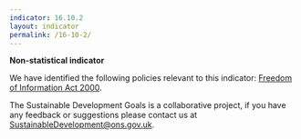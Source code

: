 ```yaml
---
indicator: 16.10.2
layout: indicator
permalink: /16-10-2/
---
```

**Non-statistical indicator**

We have identified the following policies relevant to this indicator: [Freedom of Information Act 2000](https://www.legislation.gov.uk/ukpga/2000/36/contents).

The Sustainable Development Goals is a collaborative project, if you have any feedback or suggestions please contact us at <SustainableDevelopment@ons.gov.uk>.